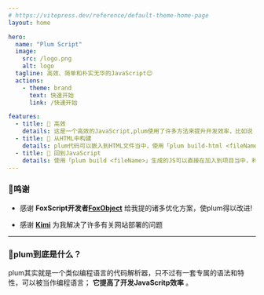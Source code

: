 ```yaml
---
# https://vitepress.dev/reference/default-theme-home-page
layout: home

hero:
  name: "Plum Script"
  image:
    src: /logo.png
    alt: logo
  tagline: 高效、简单和朴实无华的JavaScript😊
  actions:
    - theme: brand
      text: 快速开始
      link: /快速开始

features:
  - title: 🚀 高效
    details: 这是一个高效的JavaScript,plum使用了许多方法来提升开发效率，比如说「代码生成器」可以减少多次手写大量的样板代码。
  - title: 🔨 从HTML中构建
    details: plum代码可以嵌入到HTML文件当中，使用「plum build-html <fileName>」可以构建这个HTML文件。
  - title: 🔐 回到JavaScript
    details: 使用「plum build <fileName>」生成的JS可以直接在加入到项目当中，利用plum高效的完成Javascript的编写。
---
```


<Confetti />

### 🙇‍鸣谢

- 感谢 **FoxScript开发者[FoxObject](https://space.bilibili.com/1775553323)** 给我提的诸多优化方案，使plum得以改进!

- 感谢 **[Kimi](https://kimi.moonshot.cn/)** 为我解决了许多有关网站部署的问题

---

### 🤔plum到底是什么？

plum其实就是一个类似编程语言的代码解析器，只不过有一套专属的语法和特性，可以被当作编程语言； **它提高了开发JavaScritp效率** 。


